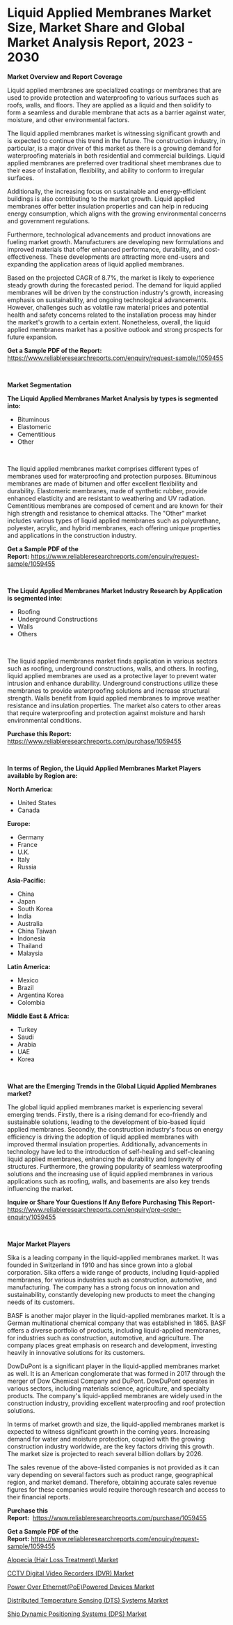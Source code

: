 <p><h1>Liquid Applied Membranes Market Size, Market Share and Global Market Analysis Report, 2023 - 2030</h1></p><p><strong>Market Overview and Report Coverage</strong></p>
<p><p>Liquid applied membranes are specialized coatings or membranes that are used to provide protection and waterproofing to various surfaces such as roofs, walls, and floors. They are applied as a liquid and then solidify to form a seamless and durable membrane that acts as a barrier against water, moisture, and other environmental factors.</p><p>The liquid applied membranes market is witnessing significant growth and is expected to continue this trend in the future. The construction industry, in particular, is a major driver of this market as there is a growing demand for waterproofing materials in both residential and commercial buildings. Liquid applied membranes are preferred over traditional sheet membranes due to their ease of installation, flexibility, and ability to conform to irregular surfaces.</p><p>Additionally, the increasing focus on sustainable and energy-efficient buildings is also contributing to the market growth. Liquid applied membranes offer better insulation properties and can help in reducing energy consumption, which aligns with the growing environmental concerns and government regulations.</p><p>Furthermore, technological advancements and product innovations are fueling market growth. Manufacturers are developing new formulations and improved materials that offer enhanced performance, durability, and cost-effectiveness. These developments are attracting more end-users and expanding the application areas of liquid applied membranes.</p><p>Based on the projected CAGR of 8.7%, the market is likely to experience steady growth during the forecasted period. The demand for liquid applied membranes will be driven by the construction industry's growth, increasing emphasis on sustainability, and ongoing technological advancements. However, challenges such as volatile raw material prices and potential health and safety concerns related to the installation process may hinder the market's growth to a certain extent. Nonetheless, overall, the liquid applied membranes market has a positive outlook and strong prospects for future expansion.</p></p>
<p><strong>Get a Sample PDF of the Report:</strong> <a href="https://www.reliableresearchreports.com/enquiry/request-sample/1059455">https://www.reliableresearchreports.com/enquiry/request-sample/1059455</a></p>
<p>&nbsp;</p>
<p><strong>Market Segmentation</strong></p>
<p><strong>The Liquid Applied Membranes Market Analysis by types is segmented into:</strong></p>
<p><ul><li>Bituminous</li><li>Elastomeric</li><li>Cementitious</li><li>Other</li></ul></p>
<p>&nbsp;</p>
<p><p>The liquid applied membranes market comprises different types of membranes used for waterproofing and protection purposes. Bituminous membranes are made of bitumen and offer excellent flexibility and durability. Elastomeric membranes, made of synthetic rubber, provide enhanced elasticity and are resistant to weathering and UV radiation. Cementitious membranes are composed of cement and are known for their high strength and resistance to chemical attacks. The "Other" market includes various types of liquid applied membranes such as polyurethane, polyester, acrylic, and hybrid membranes, each offering unique properties and applications in the construction industry.</p></p>
<p><strong>Get a Sample PDF of the Report:</strong>&nbsp;<a href="https://www.reliableresearchreports.com/enquiry/request-sample/1059455">https://www.reliableresearchreports.com/enquiry/request-sample/1059455</a></p>
<p>&nbsp;</p>
<p><strong>The Liquid Applied Membranes Market Industry Research by Application is segmented into:</strong></p>
<p><ul><li>Roofing</li><li>Underground Constructions</li><li>Walls</li><li>Others</li></ul></p>
<p>&nbsp;</p>
<p><p>The liquid applied membranes market finds application in various sectors such as roofing, underground constructions, walls, and others. In roofing, liquid applied membranes are used as a protective layer to prevent water intrusion and enhance durability. Underground constructions utilize these membranes to provide waterproofing solutions and increase structural strength. Walls benefit from liquid applied membranes to improve weather resistance and insulation properties. The market also caters to other areas that require waterproofing and protection against moisture and harsh environmental conditions.</p></p>
<p><strong>Purchase this Report:</strong>&nbsp; <a href="https://www.reliableresearchreports.com/purchase/1059455">https://www.reliableresearchreports.com/purchase/1059455</a></p>
<p>&nbsp;</p>
<p><strong>In terms of Region, the Liquid Applied Membranes Market Players available by Region are:</strong></p>
<p>
    <p> <strong> North America: </strong>
        <ul>
            <li>United States</li>
            <li>Canada</li>
        </ul>
        </p> 
    <p> <strong> Europe: </strong>
        <ul>
            <li>Germany</li>
            <li>France</li>
            <li>U.K.</li>
            <li>Italy</li>
            <li>Russia</li>
        </ul>
        </p> 
    <p> <strong> Asia-Pacific: </strong>
        <ul>
            <li>China</li>
            <li>Japan</li>
            <li>South Korea</li>
            <li>India</li>
            <li>Australia</li>
            <li>China Taiwan</li>
            <li>Indonesia</li>
            <li>Thailand</li>
            <li>Malaysia</li>
        </ul>
        </p> 
    <p> <strong> Latin America: </strong>
        <ul>
            <li>Mexico</li>
            <li>Brazil</li>
            <li>Argentina Korea</li>
            <li>Colombia</li>
        </ul>
        </p> 
    <p> <strong> Middle East & Africa: </strong>
        <ul>
            <li>Turkey</li>
            <li>Saudi</li>
            <li>Arabia</li>
            <li>UAE</li>
            <li>Korea</li>
        </ul>
    </p>
    </p>
<p>&nbsp;</p>
<p><strong>What are the Emerging Trends in the Global Liquid Applied Membranes market?</strong></p>
<p><p>The global liquid applied membranes market is experiencing several emerging trends. Firstly, there is a rising demand for eco-friendly and sustainable solutions, leading to the development of bio-based liquid applied membranes. Secondly, the construction industry's focus on energy efficiency is driving the adoption of liquid applied membranes with improved thermal insulation properties. Additionally, advancements in technology have led to the introduction of self-healing and self-cleaning liquid applied membranes, enhancing the durability and longevity of structures. Furthermore, the growing popularity of seamless waterproofing solutions and the increasing use of liquid applied membranes in various applications such as roofing, walls, and basements are also key trends influencing the market.</p></p>
<p><strong>Inquire or Share Your Questions If Any Before Purchasing This Report</strong>- <a href="https://www.reliableresearchreports.com/enquiry/pre-order-enquiry/1059455">https://www.reliableresearchreports.com/enquiry/pre-order-enquiry/1059455</a></p>
<p>&nbsp;</p>
<p><strong>Major Market Players</strong></p>
<p><p>Sika is a leading company in the liquid-applied membranes market. It was founded in Switzerland in 1910 and has since grown into a global corporation. Sika offers a wide range of products, including liquid-applied membranes, for various industries such as construction, automotive, and manufacturing. The company has a strong focus on innovation and sustainability, constantly developing new products to meet the changing needs of its customers.</p><p>BASF is another major player in the liquid-applied membranes market. It is a German multinational chemical company that was established in 1865. BASF offers a diverse portfolio of products, including liquid-applied membranes, for industries such as construction, automotive, and agriculture. The company places great emphasis on research and development, investing heavily in innovative solutions for its customers.</p><p>DowDuPont is a significant player in the liquid-applied membranes market as well. It is an American conglomerate that was formed in 2017 through the merger of Dow Chemical Company and DuPont. DowDuPont operates in various sectors, including materials science, agriculture, and specialty products. The company's liquid-applied membranes are widely used in the construction industry, providing excellent waterproofing and roof protection solutions.</p><p>In terms of market growth and size, the liquid-applied membranes market is expected to witness significant growth in the coming years. Increasing demand for water and moisture protection, coupled with the growing construction industry worldwide, are the key factors driving this growth. The market size is projected to reach several billion dollars by 2026. </p><p>The sales revenue of the above-listed companies is not provided as it can vary depending on several factors such as product range, geographical region, and market demand. Therefore, obtaining accurate sales revenue figures for these companies would require thorough research and access to their financial reports.</p></p>
<p><strong>Purchase this Report:</strong>&nbsp;&nbsp;<a href="https://www.reliableresearchreports.com/purchase/1059455">https://www.reliableresearchreports.com/purchase/1059455</a></p>
<p></p>
<p><strong>Get a Sample PDF of the Report:</strong>&nbsp;<a href="https://www.reliableresearchreports.com/enquiry/request-sample/1059455">https://www.reliableresearchreports.com/enquiry/request-sample/1059455</a></p>
<p><p><a href="https://medium.com/@laurenbrown1918/alopecia-hair-loss-treatment-market-analysis-and-sze-forecasted-for-period-from-2023-to-2030-63989c251eb7">Alopecia (Hair Loss Treatment) Market</a></p><p><a href="https://medium.com/@sanjubabarp23/cctv-digital-video-recorders-dvr-market-size-cagr-trends-2024-2030-fa87aee57542">CCTV Digital Video Recorders (DVR) Market</a></p><p><a href="https://medium.com/@kabirkhanrp23/power-over-ethernet-poe-powered-devices-market-size-market-outlook-and-market-forecast-2023-to-b35845ce207b">Power Over Ethernet(PoE)Powered Devices Market</a></p><p><a href="https://medium.com/@amrutreliable23/distributed-temperature-sensing-dts-systems-market-size-reveals-the-best-marketing-channels-in-698f38a3b374">Distributed Temperature Sensing (DTS) Systems Market</a></p><p><a href="https://medium.com/@abhishekreliable23/ship-dynamic-positioning-systems-dps-market-share-evolution-and-market-growth-trends-2023-2030-71e01071d5ce">Ship Dynamic Positioning Systems (DPS) Market</a></p></p>